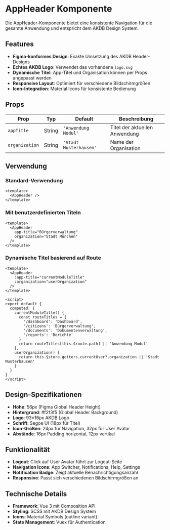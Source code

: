 # AppHeader Komponente

Die AppHeader-Komponente bietet eine konsistente Navigation für die gesamte Anwendung und entspricht dem AKDB Design System.

## Features

- **Figma-konformes Design**: Exakte Umsetzung des AKDB Header-Designs
- **Echtes AKDB Logo**: Verwendet das vorhandene `logo.svg`
- **Dynamische Titel**: App-Titel und Organisation können per Props angepasst werden
- **Responsive Layout**: Optimiert für verschiedene Bildschirmgrößen
- **Icon-Integration**: Material Icons für konsistente Bedienung

## Props

| Prop | Typ | Default | Beschreibung |
|------|-----|---------|--------------|
| `appTitle` | String | `'Anwendung Modul'` | Titel der aktuellen Anwendung |
| `organization` | String | `'Stadt Musterhausen'` | Name der Organisation |

## Verwendung

### Standard-Verwendung
```vue
<template>
  <AppHeader />
</template>
```

### Mit benutzerdefinierten Titeln
```vue
<template>
  <AppHeader 
    app-title="Bürgerverwaltung"
    organization="Stadt München"
  />
</template>
```

### Dynamische Titel basierend auf Route
```vue
<template>
  <AppHeader 
    :app-title="currentModuleTitle"
    :organization="userOrganization"
  />
</template>

<script>
export default {
  computed: {
    currentModuleTitle() {
      const routeTitles = {
        '/dashboard': 'Dashboard',
        '/citizens': 'Bürgerverwaltung',
        '/documents': 'Dokumentenverwaltung',
        '/reports': 'Berichte'
      }
      return routeTitles[this.$route.path] || 'Anwendung Modul'
    },
    userOrganization() {
      return this.$store.getters.currentUser?.organization || 'Stadt Musterhausen'
    }
  }
}
</script>
```

## Design-Spezifikationen

- **Höhe**: 56px (Figma Global Header Height)
- **Hintergrund**: #f2f3f5 (Global Header Background)
- **Logo**: 93×16px AKDB Logo
- **Schrift**: Segoe UI (18px für Titel)
- **Icon-Größen**: 24px für Navigation, 32px für User Avatar
- **Abstände**: 16px Padding horizontal, 12px vertikal

## Funktionalität

- **Logout**: Click auf User Avatar führt zur Logout-Seite
- **Navigation Icons**: App Switcher, Notifications, Help, Settings
- **Notification Badge**: Zeigt aktuelle Benachrichtigungsanzahl
- **Responsive**: Passt sich verschiedenen Bildschirmgrößen an

## Technische Details

- **Framework**: Vue 3 mit Composition API
- **Styling**: SCSS mit AKDB Design System
- **Icons**: Material Symbols (outline variant)
- **State Management**: Vuex für Authentication